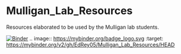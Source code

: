 # Mulligan_Lab_Resources
Resources elaborated to be used by the Mulligan lab students.

[![Binder](https://mybinder.org/badge_logo.svg)](https://mybinder.org/v2/gh/EdRey05/Mulligan_Lab_Resources/HEAD)
.. image:: https://mybinder.org/badge_logo.svg
 :target: https://mybinder.org/v2/gh/EdRey05/Mulligan_Lab_Resources/HEAD

